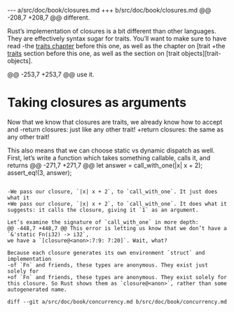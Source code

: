 --- a/src/doc/book/closures.md
+++ b/src/doc/book/closures.md
@@ -208,7 +208,7 @@ different.
 
 Rust’s implementation of closures is a bit different than other languages. They
 are effectively syntax sugar for traits. You’ll want to make sure to have read
-the [traits chapter][traits] before this one, as well as the chapter on [trait
+the [traits][traits] section before this one, as well as the section on [trait
 objects][trait-objects].
 
 [traits]: traits.html
@@ -253,7 +253,7 @@ use it.
 # Taking closures as arguments
 
 Now that we know that closures are traits, we already know how to accept and
-return closures: just like any other trait!
+return closures: the same as any other trait!
 
 This also means that we can choose static vs dynamic dispatch as well. First,
 let’s write a function which takes something callable, calls it, and returns
@@ -271,7 +271,7 @@ let answer = call_with_one(|x| x + 2);
 assert_eq!(3, answer);
 ```
 
-We pass our closure, `|x| x + 2`, to `call_with_one`. It just does what it
+We pass our closure, `|x| x + 2`, to `call_with_one`. It does what it
 suggests: it calls the closure, giving it `1` as an argument.
 
 Let’s examine the signature of `call_with_one` in more depth:
@@ -448,7 +448,7 @@ This error is letting us know that we don’t have a `&'static Fn(i32) -> i32`,
 we have a `[closure@<anon>:7:9: 7:20]`. Wait, what?
 
 Because each closure generates its own environment `struct` and implementation
-of `Fn` and friends, these types are anonymous. They exist just solely for
+of `Fn` and friends, these types are anonymous. They exist solely for
 this closure. So Rust shows them as `closure@<anon>`, rather than some
 autogenerated name.
 
diff --git a/src/doc/book/concurrency.md b/src/doc/book/concurrency.md
